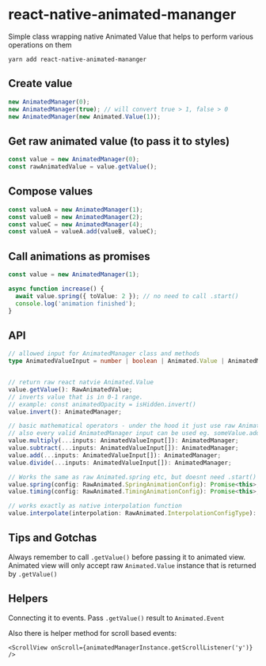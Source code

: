 # react-native-animated-mananger

Simple class wrapping native Animated Value that helps to perform various operations on them

`yarn add react-native-animated-mananger`

## Create value

```ts
new AnimatedManager(0);
new AnimatedManager(true); // will convert true > 1, false > 0
new AnimatedManager(new Animated.Value(1));
```

## Get raw animated value (to pass it to styles)

```ts
const value = new AnimatedManager(0);
const rawAnimatedValue = value.getValue();
```

## Compose values

```ts
const valueA = new AnimatedManager(1);
const valueB = new AnimatedManager(2);
const valueC = new AnimatedManager(4);
const valueA = valueA.add(valueB, valueC);
```

## Call animations as promises

```ts
const value = new AnimatedManager(1);

async function increase() {
  await value.spring({ toValue: 2 }); // no need to call .start()
  console.log('animation finished');
}
```

## API

```ts
// allowed input for AnimatedManager class and methods
type AnimatedValueInput = number | boolean | Animated.Value | AnimatedManager;


// return raw react natvie Animated.Value
value.getValue(): RawAnimatedValue;
// inverts value that is in 0-1 range.
// example: const animatedOpacity = isHidden.invert()
value.invert(): AnimatedManager;

// basic mathematical operators - under the hood it just use raw Animated.add etc but in chainable way
// also every valid AnimatedManager input can be used eg. someValue.add(new Animated.Value(2), 50, true)
value.multiply(...inputs: AnimatedValueInput[]): AnimatedManager;
value.subtract(...inputs: AnimatedValueInput[]): AnimatedManager;
value.add(...inputs: AnimatedValueInput[]): AnimatedManager;
value.divide(...inputs: AnimatedValueInput[]): AnimatedManager;

// Works the same as raw Animated.spring etc, but doesnt need .start() to be called and returns promise that is resolved when animation is finished
value.spring(config: RawAnimated.SpringAnimationConfig): Promise<this>;
value.timing(config: RawAnimated.TimingAnimationConfig): Promise<this>;

// works exactly as native interpolation function
value.interpolate(interpolation: RawAnimated.InterpolationConfigType): AnimatedManager;
```

## Tips and Gotchas

Always remember to call `.getValue()` before passing it to animated view. Animated view will only accept raw `Animated.Value` instance that is returned by `.getValue()`

## Helpers

Connecting it to events. Pass `.getValue()` result to `Animated.Event`

Also there is helper method for scroll based events:

```tsx
<ScrollView onScroll={animatedManagerInstance.getScrollListener('y')} />
```
